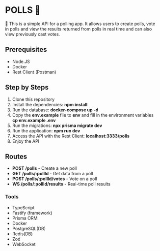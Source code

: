 # POLLS 🎢
🎢 This is a simple API for a polling app. It allows users to create polls, vote in polls and view the results returned from polls in real time and can also view previously cast votes. 

## Prerequisites

* Node.JS
* Docker
* Rest Client (Postman)

## Step by Steps

1. Clone this repository
2. Install the dependencies:
   **npm install**
3. Run the database:
   **docker-compose up -d**
4. Copy the **env.example** file to **env** and fill in the environment variables
   **cp env.example .env**
5. Run the migrations:
   **npx prisma migrate dev**
6. Run the application:
   **npm run dev**
7. Access the API with the Rest Client:
   **localhost:3333/polls**
8. Enjoy the API

## Routes

* **POST /polls** - Create a new poll
* **GET /polls/:pollId** - Get data from a poll
* **POST /polls/:pollId/votes** - Vote on a poll
* **WS /polls/:pollId/results** - Real-time poll results

### Tools

- TypeScript
- Fastify (framework)
- Prisma ORM
- Docker
- PostgreSQL(DB)
- Redis(DB)
- Zod
- WebSocket
